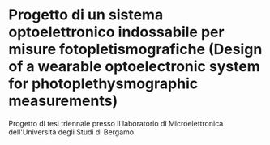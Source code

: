 # Progetto di un sistema optoelettronico indossabile per misure fotopletismografiche (Design of a wearable optoelectronic system for photoplethysmographic measurements)
Progetto di tesi triennale presso il laboratorio di Microelettronica dell'Università degli Studi di Bergamo
